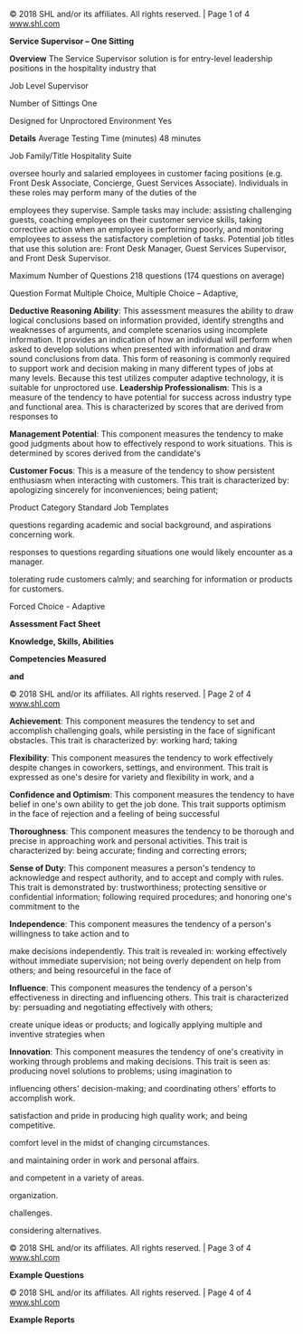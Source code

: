 © 2018 SHL and/or its affiliates. All rights reserved. | Page 1 of 4 www.shl.com

**Service Supervisor – One Sitting**

**Overview** The Service Supervisor solution is for entry-level leadership positions in the hospitality industry that

Job Level Supervisor

Number of Sittings One

Designed for Unproctored Environment Yes

**Details** Average Testing Time (minutes) 48 minutes

Job Family/Title Hospitality Suite

oversee hourly and salaried employees in customer facing positions (e.g. Front Desk Associate, Concierge, Guest Services Associate). Individuals in these roles may perform many of the duties of the

employees they supervise. Sample tasks may include: assisting challenging guests, coaching employees on their customer service skills, taking corrective action when an employee is performing poorly, and monitoring employees to assess the satisfactory completion of tasks. Potential job titles that use this solution are: Front Desk Manager, Guest Services Supervisor, and Front Desk Supervisor.

Maximum Number of Questions 218 questions (174 questions on average)

Question Format Multiple Choice, Multiple Choice – Adaptive,

**Deductive Reasoning Ability**: This assessment measures the ability to draw logical conclusions based on information provided, identify strengths and weaknesses of arguments, and complete scenarios using incomplete information. It provides an indication of how an individual will perform when asked to develop solutions when presented with information and draw sound conclusions from data. This form of reasoning is commonly required to support work and decision making in many different types of jobs at many levels. Because this test utilizes computer adaptive technology, it is suitable for unproctored use. **Leadership Professionalism**: This is a measure of the tendency to have potential for success across industry type and functional area. This is characterized by scores that are derived from responses to

**Management Potential**: This component measures the tendency to make good judgments about how to effectively respond to work situations. This is determined by scores derived from the candidate's

**Customer Focus**: This is a measure of the tendency to show persistent enthusiasm when interacting with customers. This trait is characterized by: apologizing sincerely for inconveniences; being patient;

Product Category Standard Job Templates

questions regarding academic and social background, and aspirations concerning work.

responses to questions regarding situations one would likely encounter as a manager.

tolerating rude customers calmly; and searching for information or products for customers.

Forced Choice - Adaptive

**Assessment Fact Sheet**

**Knowledge, Skills, Abilities** 

**Competencies Measured**

**and** 

© 2018 SHL and/or its affiliates. All rights reserved. | Page 2 of 4 www.shl.com

**Achievement**: This component measures the tendency to set and accomplish challenging goals, while persisting in the face of significant obstacles. This trait is characterized by: working hard; taking

**Flexibility**: This component measures the tendency to work effectively despite changes in coworkers, settings, and environment. This trait is expressed as one's desire for variety and flexibility in work, and a

**Confidence and Optimism**: This component measures the tendency to have belief in one's own ability to get the job done. This trait supports optimism in the face of rejection and a feeling of being successful

**Thoroughness**: This component measures the tendency to be thorough and precise in approaching work and personal activities. This trait is characterized by: being accurate; finding and correcting errors;

**Sense of Duty**: This component measures a person's tendency to acknowledge and respect authority, and to accept and comply with rules. This trait is demonstrated by: trustworthiness; protecting sensitive or confidential information; following required procedures; and honoring one's commitment to the

**Independence**: This component measures the tendency of a person's willingness to take action and to

make decisions independently. This trait is revealed in: working effectively without immediate supervision; not being overly dependent on help from others; and being resourceful in the face of

**Influence**: This component measures the tendency of a person's effectiveness in directing and influencing others. This trait is characterized by: persuading and negotiating effectively with others;

create unique ideas or products; and logically applying multiple and inventive strategies when

**Innovation**: This component measures the tendency of one's creativity in working through problems and making decisions. This trait is seen as: producing novel solutions to problems; using imagination to

influencing others' decision-making; and coordinating others' efforts to accomplish work.

satisfaction and pride in producing high quality work; and being competitive.

comfort level in the midst of changing circumstances.

and maintaining order in work and personal affairs.

and competent in a variety of areas.

organization.

challenges.

considering alternatives.

© 2018 SHL and/or its affiliates. All rights reserved. | Page 3 of 4 www.shl.com

**Example Questions**

© 2018 SHL and/or its affiliates. All rights reserved. | Page 4 of 4 www.shl.com

**Example Reports**
